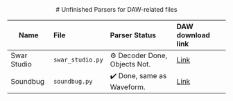 <div align="center">
# Unfinished Parsers for DAW-related files
</div>

| Name | File | Parser Status | DAW download link | 
| --- | :--- | :--- | :--- |
| Swar Studio | ```swar_studio.py``` | ⚙️ Decoder Done, Objects Not. | [Link](https://www.swarvst.com/SwarStudio/) |
| Soundbug | ```soundbug.py``` | ✔️ Done, same as Waveform. | [Link](https://www.soundbug.com/) |
